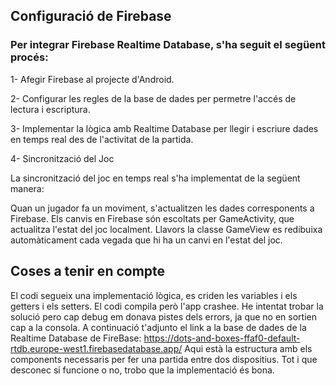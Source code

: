 ## Configuració de Firebase
### Per integrar Firebase Realtime Database, s'ha seguit el següent procés:

1- Afegir Firebase al projecte d'Android.

2- Configurar les regles de la base de dades per permetre l'accés de lectura i escriptura.

3- Implementar la lògica amb Realtime Database per llegir i escriure dades en temps real des de l'activitat de la partida.

4- Sincronització del Joc

La sincronització del joc en temps real s'ha implementat de la següent manera:

Quan un jugador fa un moviment, s'actualitzen les dades corresponents a Firebase.
Els canvis en Firebase són escoltats per GameActivity, que actualitza l'estat del joc localment.
Llavors la classe GameView es redibuixa automàticament cada vegada que hi ha un canvi en l'estat del joc.

## Coses a tenir en compte

El codi segueix una implementació lògica, es criden les variables i els getters i els setters. 
El codi compila però l'app crashee. He intentat trobar la solució pero cap debug em donava pistes dels errors, ja que no en sortien cap a la consola.
A continuació t'adjunto el link a la base de dades de la Realtime Database de FireBase:
https://dots-and-boxes-ffaf0-default-rtdb.europe-west1.firebasedatabase.app/
Aqui està la estructura amb els components necessaris per fer una partida entre dos dispositius.
Tot i que desconec si funcione o no, trobo que la implementació és bona.

